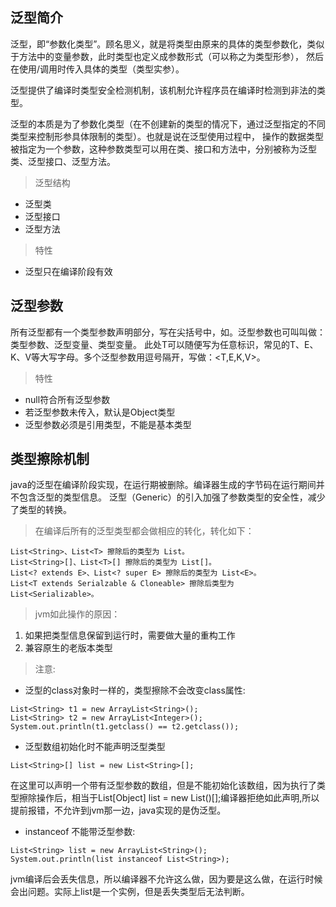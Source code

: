## 泛型简介
泛型，即“参数化类型”。顾名思义，就是将类型由原来的具体的类型参数化，类似于方法中的变量参数，此时类型也定义成参数形式（可以称之为类型形参），
然后在使用/调用时传入具体的类型（类型实参）。     

泛型提供了编译时类型安全检测机制，该机制允许程序员在编译时检测到非法的类型。  

泛型的本质是为了参数化类型（在不创建新的类型的情况下，通过泛型指定的不同类型来控制形参具体限制的类型）。也就是说在泛型使用过程中，
操作的数据类型被指定为一个参数，这种参数类型可以用在类、接口和方法中，分别被称为泛型类、泛型接口、泛型方法。

> 泛型结构
- 泛型类
- 泛型接口
- 泛型方法

> 特性
- 泛型只在编译阶段有效


## 泛型参数
所有泛型都有一个类型参数声明部分，写在尖括号中，如<T>。泛型参数也可叫叫做：类型参数、泛型变量、类型变量。
此处T可以随便写为任意标识，常见的T、E、K、V等大写字母。多个泛型参数用逗号隔开，写做：<T,E,K,V>。

> 特性
- null符合所有泛型参数
- 若泛型参数未传入，默认是Object类型
- 泛型参数必须是引用类型，不能是基本类型

## 类型擦除机制
java的泛型在编译阶段实现，在运行期被删除。编译器生成的字节码在运行期间并不包含泛型的类型信息。 泛型（Generic）的引入加强了参数类型的安全性，减少了类型的转换。

> 在编译后所有的泛型类型都会做相应的转化，转化如下：

    List<String>、List<T> 擦除后的类型为 List。
    List<String>[]、List<T>[] 擦除后的类型为 List[]。
    List<? extends E>、List<? super E> 擦除后的类型为 List<E>。
    List<T extends Serialzable & Cloneable> 擦除后类型为 List<Serializable>。


> jvm如此操作的原因：
1. 如果把类型信息保留到运行时，需要做大量的重构工作
2. 兼容原生的老版本类型

> 注意:

- 泛型的class对象时一样的，类型擦除不会改变class属性:
```
List<String> t1 = new ArrayList<String>();
List<String> t2 = new ArrayList<Integer>();
System.out.println(t1.getclass() == t2.getclass());
```

- 泛型数组初始化时不能声明泛型类型
```
List<String>[] list = new List<String>[];
```
在这里可以声明一个带有泛型参数的数组，但是不能初始化该数组，因为执行了类型擦除操作后，相当于List[Object] list = new List<String>()[];编译器拒绝如此声明,所以提前报错，不允许到jvm那一边，java实现的是伪泛型。

- instanceof 不能带泛型参数:
```
List<String> list = new ArrayList<String>();
System.out.println(list instanceof List<String>);
```
jvm编译后会丢失信息，所以编译器不允许这么做，因为要是这么做，在运行时候会出问题。实际上list是一个实例，但是丢失类型后无法判断。








